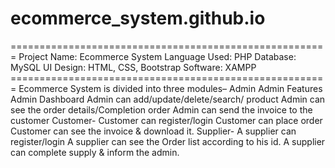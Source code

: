 # ecommerce_system.github.io
 ======================================================= Project Name:              Ecommerce System Language Used:           PHP Database:                      MySQL  UI Design:                      HTML, CSS, Bootstrap Software:                       XAMPP ======================================================= Ecommerce System is divided into three modules– Admin      Admin Features      Admin Dashboard      Admin can add/update/delete/search/ product      Admin can see the order details/Completion order     Admin can send the invoice to the customer   Customer- Customer can register/login Customer can place order Customer can see the invoice & download it.   Supplier- A supplier can register/login A supplier can see the Order list according to his id. A supplier can complete supply & inform the admin.
